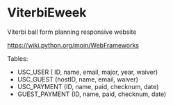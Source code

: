 ViterbiEweek
============

Viterbi ball form planning responsive website

https://wiki.python.org/moin/WebFrameworks

Tables:
   - USC_USER ( ID, name, email, major, year, waiver)
   - USC_GUEST (hostID, name, email, waiver)
   - USC_PAYMENT (ID, name, paid, checknum, date)
   - GUEST_PAYMENT (ID, name, paid, checknum, date)
